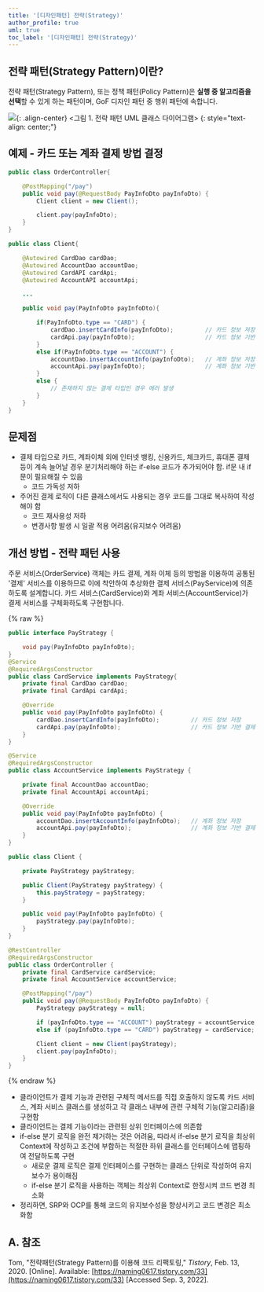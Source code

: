 ```yaml
---
title: '[디자인패턴] 전략(Strategy)'
author_profile: true
uml: true
toc_label: '[디자인패턴] 전략(Strategy)'
---
```


## 전략 패턴(Strategy Pattern)이란?
전략 패턴(Strategy Pattern), 또는 정책 패턴(Policy Pattern)은 **실행 중 알고리즘을 선택**할 수 있게 하는 패턴이며, GoF 디자인 패턴 중 행위 패턴에 속합니다.

![](https://drive.google.com/uc?export=view&id=19DPCjZybzDo_UvwYvt_nffVxkm5dsxuD){: .align-center}
&lt;그림 1. 전략 패턴 UML 클래스 다이어그램&gt;
{: style="text-align: center;"}

## 예제 - 카드 또는 계좌 결제 방법 결정
```java
public class OrderController{

    @PostMapping("/pay")
    public void pay(@RequestBody PayInfoDto payInfoDto) {
        Client client = new Client();

        client.pay(payInfoDto);
    }
}

public class Client{

    @Autowired CardDao cardDao;
    @Autowired AccountDao accountDao;
    @Autowired CardAPI cardApi;
    @Autowired AccountAPI accountApi;

    ...

    public void pay(PayInfoDto payInfoDto){

        if(PayInfoDto.type == "CARD") {
            cardDao.insertCardInfo(payInfoDto);         // 카드 정보 저장
            cardApi.pay(payInfoDto);                    // 카드 정보 기반 결제
        }
        else if(PayInfoDto.type == "ACCOUNT") {
            accountDao.insertAccountInfo(payInfoDto);   // 계좌 정보 저장
            accountApi.pay(payInfoDto);                 // 계좌 정보 기반 결제
        } 
        else {
            // 존재하지 않는 결제 타입인 경우 에러 발생
        }
    }
}
```

## 문제점
- 결제 타입으로 카드, 계좌이체 외에 인터넷 뱅킹, 신용카드, 체크카드, 휴대폰 결제 등이 계속 늘어날 경우 분기처리해야 하는 if-else 코드가 추가되어야 함. if문 내 if문이 필요해질 수 있음
    - 코드 가독성 저하
- 주어진 결제 로직이 다른 클래스에서도 사용되는 경우 코드를 그대로 복사하여 작성해야 함
    - 코드 재사용성 저하
    - 변경사항 발생 시 일괄 적용 어려움(유지보수 어려움)

## 개선 방법 - 전략 패턴 사용
주문 서비스(OrderService) 객체는 카드 결제, 계좌 이체 등의 방법을 이용하여 공통된 '결제' 서비스를 이용하므로 이에 착안하여 추상화한 결제 서비스(PayService)에 의존하도록 설계합니다. 카드 서비스(CardService)와 계좌 서비스(AccountService)가 결제 서비스를 구체화하도록 구현합니다.

{% raw %}
```java
public interface PayStrategy {

    void pay(PayInfoDto payInfoDto);
}
@Service
@RequiredArgsConstructor
public class CardService implements PayStrategy{
    private final CardDao cardDao;
    private final CardApi cardApi;

    @Override
    public void pay(PayInfoDto payInfoDto) {
        cardDao.insertCardInfo(payInfoDto);         // 카드 정보 저장
        cardApi.pay(payInfoDto);                    // 카드 정보 기반 결제
    }
}

@Service
@RequiredArgsConstructor
public class AccountService implements PayStrategy {

    private final AccountDao accountDao;
    private final AccountApi accountApi;

    @Override
    public void pay(PayInfoDto payInfoDto) {
        accountDao.insertAccountInfo(payInfoDto);   // 계좌 정보 저장
        accountApi.pay(payInfoDto);                 // 계좌 정보 기반 결제
    }
}

public class Client {

    private PayStrategy payStrategy;

    public Client(PayStrategy payStrategy) {
        this.payStrategy = payStrategy;
    }

    public void pay(PayInfoDto payInfoDto) {
        payStrategy.pay(payInfoDto);
    }
}

@RestController
@RequiredArgsConstructor
public class OrderController {
    private final CardService cardService;
    private final AccountService accountService;

    @PostMapping("/pay")
    public void pay(@RequestBody PayInfoDto payInfoDto) {
        PayStrategy payStrategy = null;

        if (payInfoDto.type == "ACCOUNT") payStrategy = accountService;
        else if (payInfoDto.type == "CARD") payStrategy = cardService;

        Client client = new Client(payStrategy);
        client.pay(payInfoDto);
    }
}
```
{% endraw %}

- 클라이언트가 결제 기능과 관련된 구체적 메서드를 직접 호출하지 않도록 카드 서비스, 계좌 서비스 클래스를 생성하고 각 클래스 내부에 관련 구체적 기능(알고리즘)을 구현함
- 클라이언트는 결제 기능이라는 관련된 상위 인터페이스에 의존함
- if-else 분기 로직을 완전 제거하는 것은 어려움, 따라서 if-else 분기 로직을 최상위 Context에 작성하고 조건에 부합하는 적절한 하위 클래스를 인터페이스에 맵핑하여 전달하도록 구현
    - 새로운 결제 로직은 결제 인터페이스를 구현하는 클래스 단위로 작성하여 유지보수가 용이해짐
    - if-else 분기 로직을 사용하는 객체는 최상위 Context로 한정시켜 코드 변경 최소화
- 정리하면, SRP와 OCP를 통해 코드의 유지보수성을 향상시키고 코드 변경은 최소화함

## A. 참조
Tom, "전략패턴(Strategy Pattern)를 이용해 코드 리팩토링," *Tistory*, Feb. 13, 2020. [Online]. Available: [https://naming0617.tistory.com/33](https://naming0617.tistory.com/33) [Accessed Sep. 3, 2022].

